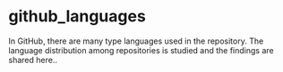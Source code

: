 # github_languages
In GitHub, there are many type languages used in the repository. The language distribution among repositories is studied and the findings are shared here..
